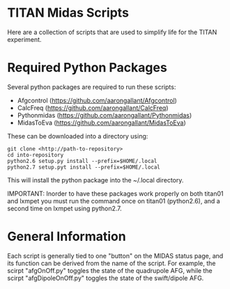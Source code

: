 # TITAN Midas Scripts

Here are a collection of scripts that are used to simplify life for the TITAN experiment.

# Required Python Packages

Several python packages are required to run these scripts:

* Afgcontrol (https://github.com/aarongallant/Afgcontrol)
* CalcFreq (https://github.com/aarongallant/CalcFreq)
* Pythonmidas (https://github.com/aarongallant/Pythonmidas)
* MidasToEva (https://github.com/aarongallant/MidasToEva)

These can be downloaded into a directory using:

    git clone <http://path-to-repository>
    cd into-repository
    python2.6 setup.py install --prefix=$HOME/.local
    python2.7 setup.pyt install --prefix=$HOME/.local

This will install the python package into the ~/.local directory.

IMPORTANT: Inorder to have these packages work properly on both titan01 and lxmpet
you must run the command once on titan01 (python2.6), and a second time on lxmpet
using python2.7.

# General Information

Each script is generally tied to one "button" on the MIDAS status page, and its
function can be derived from the name of the script. For example, the scirpt
"afgOnOff.py" toggles the state of the quadrupole AFG, while the scirpt
"afgDipoleOnOff.py" toggles the state of the swift/dipole AFG.
